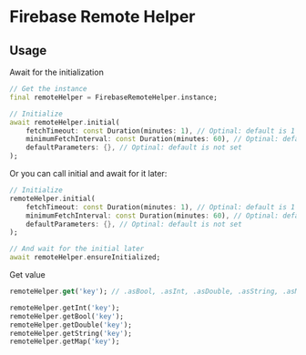# Firebase Remote Helper

## Usage

Await for the initialization

``` dart
// Get the instance
final remoteHelper = FirebaseRemoteHelper.instance;

// Initialize
await remoteHelper.initial(
    fetchTimeout: const Duration(minutes: 1), // Optinal: default is 1 minute
    minimumFetchInterval: const Duration(minutes: 60), // Optinal: default is 60 minutes
    defaultParameters: {}, // Optinal: default is not set
);
```

Or you can call initial and await for it later:

``` dart
// Initialize
remoteHelper.initial(
    fetchTimeout: const Duration(minutes: 1), // Optinal: default is 1 minute
    minimumFetchInterval: const Duration(minutes: 60), // Optinal: default is 60 minutes
    defaultParameters: {}, // Optinal: default is not set
);

// And wait for the initial later
await remoteHelper.ensureInitialized;
```

Get value

``` dart
remoteHelper.get('key'); // .asBool, .asInt, .asDouble, .asString, .asMap

remoteHelper.getInt('key');
remoteHelper.getBool('key');
remoteHelper.getDouble('key');
remoteHelper.getString('key');
remoteHelper.getMap('key');
```

